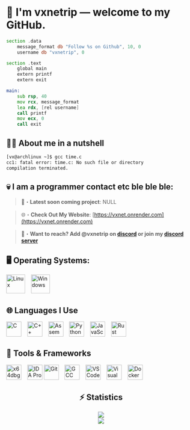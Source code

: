# 👤 I'm **vxnetrip** — welcome to my GitHub.
```asm
section .data
    message_format db "Follow %s on Github", 10, 0
    username db "vxnetrip", 0

section .text
    global main
    extern printf
    extern exit

main:
    sub rsp, 40
    mov rcx, message_format
    lea rdx, [rel username]
    call printf
    mov ecx, 0
    call exit
```

## 😵‍💫 About me in a nutshell
```bash
[vx@archlinux ~]$ gcc time.c
cc1: fatal error: time.c: No such file or directory
compilation terminated.
```

## 💀 I am a programmer contact etc ble ble ble:

> 📂・**Latest soon coming project**: NULL

> 🌐・**Check Out My Website**: [https://vxnet.onrender.com](https://vxnet.onrender.com)

> 📩・**Want to reach? Add @vxnetrip on [discord](https://discord.com/users/1126449850041511986) or join my [discord server](https://discord.gg/Y6XMxTW5u5)**

## 🖥️ Operating Systems:
<p align="left">
  <img src="https://cdn.jsdelivr.net/gh/devicons/devicon/icons/linux/linux-original.svg" width="50" alt="Linux" />&nbsp;&nbsp;&nbsp;
  <img src="https://cdn.jsdelivr.net/gh/devicons/devicon/icons/windows8/windows8-original.svg" width="50" alt="Windows" />
</p>

## 🌐 Languages I Use
<p align="left">
  <img src="https://cdn.jsdelivr.net/gh/devicons/devicon/icons/c/c-original.svg" width="40" alt="C" />&nbsp;&nbsp;&nbsp;
  <img src="https://cdn.jsdelivr.net/gh/devicons/devicon/icons/cplusplus/cplusplus-original.svg" width="40" alt="C++" />&nbsp;&nbsp;&nbsp;
   <img src="https://www.svgrepo.com/show/373445/assembly.svg" width="40" alt="Assembly" />&nbsp;&nbsp;&nbsp;
  <img src="https://cdn.jsdelivr.net/gh/devicons/devicon/icons/python/python-original.svg" width="40" alt="Python" />&nbsp;&nbsp;&nbsp;
  <img src="https://cdn.jsdelivr.net/gh/devicons/devicon/icons/javascript/javascript-original.svg" width="40" alt="JavaScript" />&nbsp;&nbsp;&nbsp;
  <img src="https://upload.wikimedia.org/wikipedia/commons/thumb/d/d5/Rust_programming_language_black_logo.svg/2048px-Rust_programming_language_black_logo.svg.png" width="40" alt="Rust" />
</p>
</p>

## 🔧 Tools & Frameworks

<p align="left">
    <img src="https://upload.wikimedia.org/wikipedia/commons/0/0a/X64dbg_logo.svg" width="40" alt="x64dbg" />&nbsp;&nbsp;&nbsp;
  <img src="https://upload.wikimedia.org/wikipedia/commons/1/1c/IDA_Pro_logo.svg" width="40" alt="IDA Pro" />
  <img src="https://cdn.jsdelivr.net/gh/devicons/devicon/icons/git/git-original.svg" width="40" alt="Git" />&nbsp;&nbsp;&nbsp;
  <img src="https://cdn.jsdelivr.net/gh/devicons/devicon/icons/gcc/gcc-original.svg" width="40" alt="GCC" />&nbsp;&nbsp;&nbsp;
  <img src="https://cdn.jsdelivr.net/gh/devicons/devicon/icons/vscode/vscode-original.svg" width="40" alt="VSCode" />&nbsp;&nbsp;&nbsp;
  <img src="https://cdn.jsdelivr.net/gh/devicons/devicon/icons/visualstudio/visualstudio-plain.svg" width="40" alt="Visual Studio" />&nbsp;&nbsp;&nbsp;
  <img src="https://cdn.jsdelivr.net/gh/devicons/devicon/icons/docker/docker-original.svg" width="40" alt="Docker" />&nbsp;&nbsp;&nbsp;

<div align="center">
    <h2 align="center">⚡ Statistics</h2>
    <div>
        <img src="https://github-readme-stats.vercel.app/api?username=vxnetrip&show_icons=true&bg_color=00000000">
    </div>
    <div>
        <img src="http://github-readme-streak-stats.herokuapp.com?user=vxnetrip&theme=tokyonight_duo&hide_border=true&mode=weekly">
    </div>
</div>
